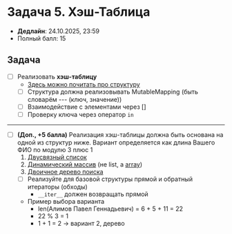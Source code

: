 # Задача 5. Хэш-Таблица

* **Дедлайн**: 24.10.2025, 23:59
* Полный балл: 15

## Задача

- [ ] Реализовать **хэш-таблицу**
  - [Здесь можно почитать про структуру](https://neerc.ifmo.ru/wiki/index.php?title=Разрешение_коллизий)
  - [ ] Структура должна реализовывать MutableMapping (быть словарём --- (ключ, значение))
  - [ ] Взаимодействие с элементами через []
  - [ ] Проверку ключа через оператор `in`
---------------------------------------------
  - [ ] **(Доп., +5 балла)** Реализация хэш-таблицы должна быть основана на одной из структур ниже.
  Вариант определяется как длина Вашего ФИО по модулю 3 плюс 1
    1. [Двусвязный список](https://neerc.ifmo.ru/wiki/index.php?title=Список)
    2. [Динамический массив](https://neerc.ifmo.ru/wiki/index.php?title=Динамический_массив) (не list, а [array](https://docs.python.org/3/library/array.html))
    3. [Двоичное дерево поиска](https://neerc.ifmo.ru/wiki/index.php?title=Дерево_поиска,_наивная_реализация)
    - [ ] Реализуйте для базовой структуры прямой и обратный итераторы (обходы)
      - `__iter__` должен возвращать прямой
    - Пример выбора варианта
      - len(Алимов Павел Геннадьевич) = 6 + 5 + 11 = 22
      - 22 % 3 = 1
      - 1 + 1 = 2 -> вариант 2, дерево
